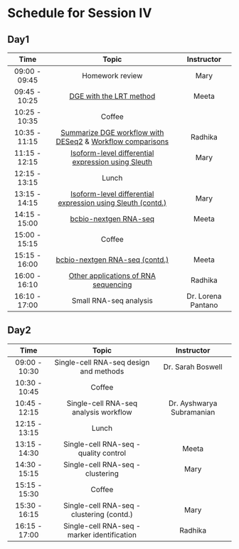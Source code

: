 # Schedule for Session IV

## Day1

| Time |  Topic  | Instructor |
|:-----------:|:----------:|:--------:|
| 09:00 - 09:45 | Homework review | Mary |
| 09:45 - 10:25 | [DGE with the LRT method](https://hbctraining.github.io/DGE_workshop_salmon/lessons/08_DGE_LRT.html) | Meeta |
| 10:25 - 10:35 | Coffee | |
| 10:35 - 11:15 | [Summarize DGE workflow with DESeq2](https://hbctraining.github.io/DGE_workshop_salmon/lessons/07_DGE_summarizing_workflow.html) & [Workflow comparisons](https://hbctraining.github.io/In-depth-NGS-Data-Analysis-Course/sessionIV/slides/Workflows.pdf) | Radhika |
| 11:15 - 12:15 | [Isoform-level differential expression using Sleuth](https://hbctraining.github.io/DGE_workshop_salmon/lessons/09_sleuth.html) | Mary |
| 12:15 - 13:15 | Lunch | |
| 13:15 - 14:15 | [Isoform-level differential expression using Sleuth (contd.)](https://hbctraining.github.io/DGE_workshop_salmon/lessons/09_sleuth.html) | Mary |
| 14:15 - 15:00 | [bcbio-nextgen RNA-seq](https://hbctraining.github.io/In-depth-NGS-Data-Analysis-Course/sessionIV/lessons/bcbio_nextgen.html) | Meeta |
| 15:00 - 15:15 | Coffee |  |
| 15:15 - 16:00 | [bcbio-nextgen RNA-seq (contd.)](https://hbctraining.github.io/In-depth-NGS-Data-Analysis-Course/sessionIV/lessons/bcbio_nextgen.html) | Meeta |
| 16:00 - 16:10 | [Other applications of RNA sequencing](https://hbctraining.github.io/In-depth-NGS-Data-Analysis-Course/sessionIV/slides/other%20rnaseq%20applications.pdf) | Radhika |
| 16:10 - 17:00 | Small RNA-seq analysis | Dr. Lorena Pantano |

## Day2

| Time |  Topic  | Instructor |
|:-----------:|:----------:|:--------:|
| 09:00 - 10:30 | Single-cell RNA-seq design and methods | Dr. Sarah Boswell |
| 10:30 - 10:45 | Coffee | |
| 10:45 - 12:15 | Single-cell RNA-seq analysis workflow | Dr. Ayshwarya Subramanian |
| 12:15 - 13:15 | Lunch | |
| 13:15 - 14:30 | Single-cell RNA-seq - quality control  | Meeta |
| 14:30 - 15:15 | Single-cell RNA-seq - clustering  | Mary |
| 15:15 - 15:30 | Coffee | |
| 15:30 - 16:15 | Single-cell RNA-seq - clustering (contd.)  | Mary |
| 16:15 - 17:00 | Single-cell RNA-seq - marker identification | Radhika |

